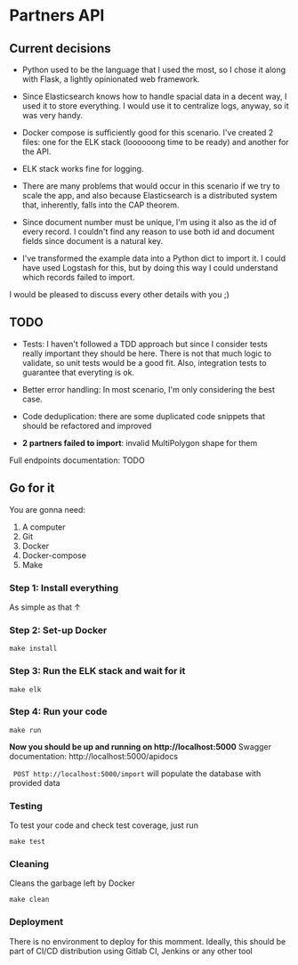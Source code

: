 # Partners API

## Current decisions
- Python used to be the language that I used the most, so I chose it along with Flask, a lightly opinionated web framework.

- Since Elasticsearch knows how to handle spacial data in a decent way, I used it to store everything. I would use it to centralize logs, anyway, so it was very handy.

- Docker compose is sufficiently good for this scenario. I've created 2 files: one for the ELK stack (loooooong time to be ready) and another for the API.

- ELK stack works fine for logging.

- There are many problems that would occur in this scenario if we try to scale the app, and also because Elasticsearch is a distributed system that, inherently, falls into the CAP theorem.

- Since document number must be unique, I'm using it also as the id of every record. I couldn't find any reason to use both id and document fields since document is a natural key.

- I've transformed the example data into a Python dict to import it. I could have used Logstash for this, but by doing this way I could understand which records failed to import.

I would be pleased to discuss every other details with you ;)


## TODO
- Tests: I haven't followed a TDD approach but since I consider tests really important they should be here.
There is not that much logic to validate, so unit tests would be a good fit. Also, integration tests to guarantee that everyting is ok.

- Better error handling: In most scenario, I'm only considering the best case.

- Code deduplication: there are some duplicated code snippets that should be refactored and improved


- **2 partners failed to import**: invalid MultiPolygon shape for them

Full endpoints documentation: TODO

## Go for it
You are gonna need:
1. A computer
2. Git
4. Docker
5. Docker-compose
6. Make

### Step 1: Install everything
As simple as that ↑ 

### Step 2: Set-up Docker
```
make install
```

### Step 3: Run the ELK stack and wait for it
```
make elk
```

### Step 4: Run your code
```
make run
```

**Now you should be up and running on http://localhost:5000**
Swagger documentation: http://localhost:5000/apidocs

``` POST http://localhost:5000/import``` will populate the database with provided data

### Testing
To test your code and check test coverage, just run
```
make test
```

### Cleaning
Cleans the garbage left by Docker
```
make clean
```

### Deployment
There is no environment to deploy for this momment.
Ideally, this should be part of CI/CD distribution using Gitlab CI, Jenkins or any other tool